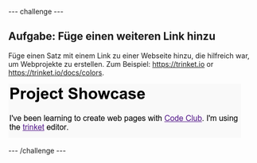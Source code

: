 --- challenge ---
## Aufgabe: Füge einen weiteren Link hinzu 

Füge einen Satz mit einem Link zu einer Webseite hinzu, die hilfreich war, um Webprojekte zu erstellen. Zum Beispiel: <a href="https://trinket.io">https://trinket.io</a> or <a href="https://trinket.io/docs/colors">https://trinket.io/docs/colors</a>.

![screenshot](images/showcase-link-challenge.png)




--- /challenge ---